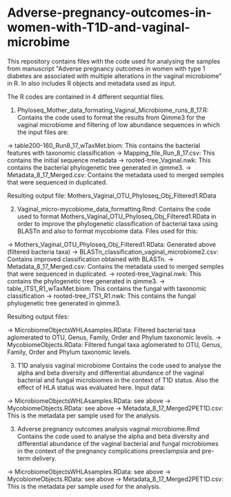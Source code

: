 # Adverse-pregnancy-outcomes-in-women-with-T1D-and-vaginal-microbime
This repository contains files with the code used for analysing the samples from manuscript "Adverse pregnancy outcomes in women with type 1 diabetes are associated with multiple alterations in the vaginal microbiome" in R. In also includes R objects and metadata used as input. 

The R codes are contained in 4 different sequntial files. 

1) Phyloseq_Mother_data_formating_Vaginal_Microbiome_runs_8_17.R:
Contains the code used to format the results from Qimme3 for the vaginal microbiome and filtering of low abundance sequences in which the input files are:

-> table200-160_Run8_17_wTaxMet.biom: This contains the bacterial features with taxonomic classification
-> Mapping_file_Run_8_17.csv: This contains the initial sequence metadata
-> rooted-tree_Vaginal.nwk: This contains the bacterial phylogenetic tree generated in qimme3.
-> Metadata_8_17_Merged.csv: Contains the metadata used to merged semples that were sequenced in duplicated.

Resulting output file: Mothers_Vaginal_OTU_Phyloseq_Obj_Filtered1.RData

2) Vaginal_micro-mycobiome_data_formatting.Rmd:
Contains the code used to format Mothers_Vaginal_OTU_Phyloseq_Obj_Filtered1.RData in order to improve the phylogenetic classification of bacterial taxa using BLASTn and also to format mycobiome data. Files used for this:

-> Mothers_Vaginal_OTU_Phyloseq_Obj_Filtered1.RData: Generated above (filtered bacteria taxa)
-> BLASTn_classification_vaginal_microbiome2.csv: Contains improved classification obtained with BLASTn.
-> Metadata_8_17_Merged.csv: Contains the metadata used to merged semples that were sequenced in duplicated.
-> rooted-tree_Vaginal.nwk: This contains the phylogenetic tree generated in qimme3.
-> table_ITS1_R1_wTaxMet.biom: This contains the fungal with taxonomic classification
-> rooted-tree_ITS1_R1.nwk: This contains the fungal phylogenetic tree generated in qimme3.

Resulting output files:

-> MicrobiomeObjectsWHLAsamples.RData: Filtered bacterial taxa aglomerated to OTU, Genus, Family, Order and Phylum taxonomic levels.
-> MycobiomeObjects.RData: Filtered fungal taxa aglomerated to OTU, Genus, Family, Order and Phylum taxonomic levels.

3) T1D analysis vaginal microbiome
Contains the code used to analyse the alpha and beta diversity and differential abundance of the vaginal bacterial and fungal microbiomes in the context of T1D status. Also the effect of HLA status was evaluated here. Input data:

-> MicrobiomeObjectsWHLAsamples.RData: see above
-> MycobiomeObjects.RData: see above
-> Metadata_8_17_Merged2PET1D.csv: This is the metadata per sample used for the analysis.

3) Adverse pregnancy outcomes analysis vaginal microbiome.Rmd
Contains the code used to analyse the alpha and beta diversity and differential abundance of the vaginal bacterial and fungal microbiomes in the context of the pregnancy complications preeclampsia and pre-term delivery.

-> MicrobiomeObjectsWHLAsamples.RData: see above
-> MycobiomeObjects.RData: see above
-> Metadata_8_17_Merged2PET1D.csv: This is the metadata per sample used for the analysis.
